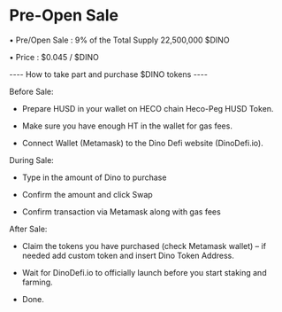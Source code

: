 # Pre-Open Sale

•	Pre/Open Sale : 9% of the Total Supply 22,500,000 $DINO

•	Price : $0.045 / $DINO 

---- How to take part and purchase $DINO tokens ----

Before Sale: 

-	Prepare HUSD in your wallet on HECO chain Heco-Peg HUSD Token.

-	Make sure you have enough HT in the wallet for gas fees.

-	Connect Wallet (Metamask) to the Dino Defi website (DinoDefi.io).

During Sale: 

-	Type in the amount of Dino to purchase 

-	Confirm the amount and click Swap 

-	Confirm transaction via Metamask along with gas fees

After Sale: 

-	Claim the tokens you have purchased (check Metamask wallet) – if needed add 
             custom token and insert Dino Token Address.
 
-	Wait for DinoDefi.io to officially launch before you start staking and farming.

-	Done.
